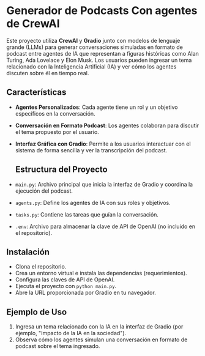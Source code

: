 # Generador de Podcasts Con agentes de CrewAI

Este proyecto utiliza **CrewAI** y **Gradio** junto con modelos de lenguaje grande (LLMs) para generar conversaciones simuladas en formato de podcast entre agentes de IA que representan a figuras históricas como Alan Turing, Ada Lovelace y Elon Musk. Los usuarios pueden ingresar un tema relacionado con la Inteligencia Artificial (IA) y ver cómo los agentes discuten sobre él en tiempo real.

## Características

- **Agentes Personalizados**: Cada agente tiene un rol y un objetivo específicos en la conversación.
- **Conversación en Formato Podcast**: Los agentes colaboran para discutir el tema propuesto por el usuario.
- **Interfaz Gráfica con Gradio**: Permite a los usuarios interactuar con el sistema de forma sencilla y ver la transcripción del podcast.

  ## Estructura del Proyecto

- `main.py`: Archivo principal que inicia la interfaz de Gradio y coordina la ejecución del podcast.
- `agents.py`: Define los agentes de IA con sus roles y objetivos.
- `tasks.py`: Contiene las tareas que guían la conversación.
- `.env`: Archivo para almacenar la clave de API de OpenAI (no incluido en el repositorio).


## Instalación

- Clona el repositorio.
- Crea un entorno virtual e instala las dependencias (requerimientos).
- Configura las claves de API de OpenAI.
- Ejecuta el proyecto con `python main.py`.
- Abre la URL proporcionada por Gradio en tu navegador.

## Ejemplo de Uso

1. Ingresa un tema relacionado con la IA en la interfaz de Gradio (por ejemplo, "Impacto de la IA en la sociedad").
2. Observa cómo los agentes simulan una conversación en formato de podcast sobre el tema ingresado.
